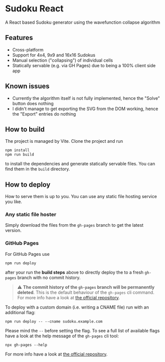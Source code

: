 # Sudoku React
A React based Sudoku generator using the wavefunction collapse algorithm

## Features
* Cross-platform
* Support for 4x4, 9x9 and 16x16 Sudokus
* Manual selection ("collapsing") of individual cells
* Statically servable (e.g. via GH Pages) due to being a 100% client side app

## Known issues
* Currently the algorithm itself is not fully implemented, hence the "Solve" button does nothing
* I didn't manage to get exporting the SVG from the DOM working, hence the "Export" entries do nothing

## How to build
The project is managed by Vite. Clone the project and run
```console
npm install
npm run build
```
to install the dependencies and generate statically servable files. You can find them in the `build` directory.

## How to deploy
How to serve them is up to you. You can use any static file hosting service you like.
### Any static file hoster
Simply download the files from the `gh-pages` branch to get the latest version.
### GitHub Pages
For GitHub Pages use
```console
npm run deploy
```
after your run the **build steps** above to directly deploy the to a fresh `gh-pages` branch with no commit history.
> :warning: **The commit history of the `gh-pages` branch will be permanently deleted**.
This is the default behaviour of the `gh-pages` cli command. For more info have a look at [the official repository](https://github.com/tschaub/gh-pages).

To deploy with a custom domain (i.e. writing a CNAME file) run with an additional flag:
```console
npm run deploy -- --cname sudoku.example.com
```
Please mind the `--` before setting the flag. To see a full list of available flags have a look at the help message of the `gh-pages` cli tool:
```console
npx gh-pages --help
```
For more info have a look at [the official repository](https://github.com/tschaub/gh-pages).
